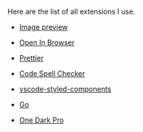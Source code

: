 Here are the list of all extensions I use.

- <a href="https://marketplace.visualstudio.com/items?itemName=kisstkondoros.vscode-gutter-preview" target="_blank">Image preview</a>

- <a href="https://marketplace.visualstudio.com/items?itemName=techer.open-in-browser" target="_blank">Open In Browser</a>

- <a href="https://marketplace.visualstudio.com/items?itemName=esbenp.prettier-vscode" target="_blank">Prettier</a>

- <a href="https://marketplace.visualstudio.com/items?itemName=streetsidesoftware.code-spell-checker" target="_blank">Code Spell Checker</a>

- <a href="https://marketplace.visualstudio.com/items?itemName=jpoissonnier.vscode-styled-components" target="_blank">vscode-styled-components</a>

- <a href="https://marketplace.visualstudio.com/items?itemName=ms-vscode.Go" target="_blank">Go</a>

- <a href="https://marketplace.visualstudio.com/items?itemName=zhuangtongfa.Material-theme" target="_blank">One Dark Pro</a>
